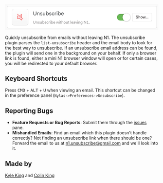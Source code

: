 ![Unsubscribe: unsubscribe without leaving N1](plugin.png)

Quickly unsubscribe from emails without leaving N1. The unsubscribe plugin parses the `list-unsubscribe` header and the email body to look for the best way to unsubscribe. If an unsubscribe email address can be found, the plugin will send one in the background on your behalf. If only a browser link is found, either a mini N1 browser window will open or for certain cases, you will be redirected to your default browser.

## Keyboard Shortcuts

Press <kbd>CMD</kbd> + <kbd>ALT</kbd> + <kbd>U</kbd> when viewing an email. This shortcut can be changed in the preference panel (`Nylas->Preferences->Unsubscribe`).

## Reporting Bugs

- **Feature Requests or Bug Reports**: Submit them through the [issues](issues) pane.
- **Mishandled Emails**: Find an email which this plugin doesn't handle correctly? Not finding an unsubscribe link when there should be one? Forward the email to us at <a href="mailto:n1.unsubscribe@gmail.com">n1.unsubscribe@gmail.com</a> and we'll look into it.

## Made by

[Kyle King](http://kyleking.me) and [Colin King](http://colinking.co)
